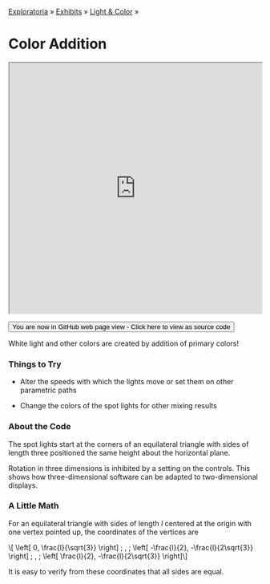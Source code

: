 [Exploratoria]( http://exploratoria.github.io ) &raquo; [Exhibits]( http://exploratoria.github.io/exhibits/ ) &raquo;
[Light & Color]( http://exploratoria.github.io/exhibits/light/ ) &raquo;

# Color Addition

<iframe src=http://exploratoria.github.io/lib/code-edit-view/code-edit-view.html#http://exploratoria.github.io/exhibits/light/color-addition/color-addition.html width=100% height=500px></iframe>

<span style="display: none">_View as a web page to see the content of this iframe_</span>

<span style="display: none"> [You are now in GitHub source code view - Click here to view as a web page]( http://exploratoria.github.io/exhibits/light/color-addition/index.html 'View file as a web page' ) </span>
<input type=button value="You are now in GitHub web page view - Click here to view as source code" onclick="window.location.href='https://github.com/exploratoria/exploratoria.github.io/tree/master/exhibits/light/color-addition/'" />

White light and other colors are created by addition of primary colors!

### Things to Try

* Alter the speeds with which the lights move or set them on other parametric paths

* Change the colors of the spot lights for other mixing results
 
### About the Code

The spot lights start at the corners of an equilateral triangle with sides of length three positioned the same height about the horizontal plane.

Rotation in three dimensions is inhibited by a setting on the controls. This shows how three-dimensional software can be adapted to two-dimensional displays.

### A Little Math

For an equilateral triangle with sides of length _l_ centered at the origin with one vertex pointed up, the coordinates of the vertices are

\\[ \left[ 0, \frac{l}{\sqrt{3}} \right] \; , \;
    \left[ -\frac{l}{2}, -\frac{l}{2\sqrt{3}} \right] \; , \;
    \left[ \frac{l}{2}, -\frac{l}{2\sqrt{3}} \right]\\]

It is easy to verify from these coordinates that all sides are equal.
